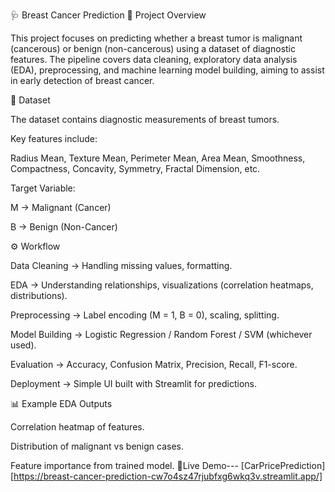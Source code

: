 🩺 Breast Cancer Prediction
📌 Project Overview

This project focuses on predicting whether a breast tumor is malignant (cancerous) or benign (non-cancerous) using a dataset of diagnostic features. The pipeline covers data cleaning, exploratory data analysis (EDA), preprocessing, and machine learning model building, aiming to assist in early detection of breast cancer.

📂 Dataset

The dataset contains diagnostic measurements of breast tumors.

Key features include:

Radius Mean, Texture Mean, Perimeter Mean, Area Mean, Smoothness, Compactness, Concavity, Symmetry, Fractal Dimension, etc.

Target Variable:

M → Malignant (Cancer)

B → Benign (Non-Cancer)

⚙️ Workflow

Data Cleaning → Handling missing values, formatting.

EDA → Understanding relationships, visualizations (correlation heatmaps, distributions).

Preprocessing → Label encoding (M = 1, B = 0), scaling, splitting.

Model Building → Logistic Regression / Random Forest / SVM (whichever used).

Evaluation → Accuracy, Confusion Matrix, Precision, Recall, F1-score.

Deployment → Simple UI built with Streamlit for predictions.

📊 Example EDA Outputs

Correlation heatmap of features.

Distribution of malignant vs benign cases.

Feature importance from trained model.
🚀Live Demo---
[CarPricePrediction] [https://breast-cancer-prediction-cw7o4sz47rjubfxg6wkq3v.streamlit.app/]
